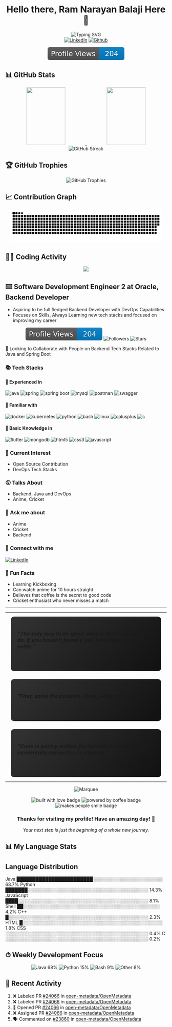 <div align="center">
  <h1>Hello there, Ram Narayan Balaji Here 👋</h1>
</div>

<div align="center">
  <img src="https://readme-typing-svg.herokuapp.com?font=Montserrat&weight=600&size=30&duration=3000&pause=1000&color=F77B11&center=true&vCenter=true&random=false&width=980&lines=Software+Development+Engineer+2+at+Oracle;Backend+Developer;DevOps+Enthusiast;Anime+and+Cricket+Fan;Always+Learning" alt="Typing SVG" />
</div>

<div align="center">
  <a href="https://www.linkedin.com/in/ram-narayan-balaji-954a6a31a/"><img src="https://img.shields.io/badge/LinkedIn-0077B5?style=for-the-badge&logo=linkedin&logoColor=white" alt="LinkedIn" /></a>
  <a href="https://github.com/yan-3005"><img src="https://img.shields.io/badge/GitHub-100000?style=for-the-badge&logo=github&logoColor=white" alt="Github"/></a>
</div>

<p align="center">
  <img src="dist/profile-views.svg" alt="Profile Views"/>
</p>

## 📊 GitHub Stats
<div align="center">
  <a href="https://github.com/yan-3005">
    <img height="180em" width="49%" src="https://github-readme-stats-eight-theta.vercel.app/api?username=yan-3005&show_icons=true&theme=radical&include_all_commits=true&count_private=true&hide_border=true&bg_color=0D1117"/>
    <img height="180em" width="49%" src="https://github-readme-stats-eight-theta.vercel.app/api/top-langs/?username=yan-3005&layout=compact&langs_count=8&theme=radical&hide_border=true&hide=c%2B%2B,html,css&custom_title=My%20Top%20Languages&bg_color=0D1117"/>
  </a>
</div>

<div align="center">
  <img width="90%" src="https://github-readme-streak-stats.herokuapp.com/?user=yan-3005&theme=radical&hide_border=true&background=0D1117&stroke=f34f29&fire=FF4500&ring=FD428E&currStreakLabel=FD428E" alt="GitHub Streak" />
</div>

## 🏆 GitHub Trophies
<div align="center">
  <img width="95%" src="https://github-profile-trophy.vercel.app/?username=yan-3005&theme=radical&no-bg=true&no-frame=true&column=7&margin-w=15&margin-h=15&rank=SSS,SS,S,AAA,AA,A,B,C" alt="GitHub Trophies" />
</div>

## 📈 Contribution Graph
<div align="center">
  <a href="https://github.com/yan-3005">
    <picture>
      <source media="(prefers-color-scheme: dark)" srcset="https://raw.githubusercontent.com/yan-3005/yan-3005/main/dist/github-contribution-grid-snake-dark.svg" />
      <source media="(prefers-color-scheme: light)" srcset="https://raw.githubusercontent.com/yan-3005/yan-3005/main/dist/github-contribution-grid-snake.svg" />
      <img alt="github contribution grid snake animation" src="https://raw.githubusercontent.com/yan-3005/yan-3005/main/dist/github-contribution-grid-snake.svg" width="95%">
    </picture>
  </a>
</div>

## 👨‍💻 Coding Activity
<div align="center">
  <img src="https://raw.githubusercontent.com/SP-XD/SP-XD/main/images/dev-working_rounded.gif" width="300" />
</div>



## ⌨️ Software Development Engineer 2 at Oracle, Backend Developer 
-  Aspiring to be full fledged Backend Developer with DevOps Capabilities
-  Focuses on Skills, Always Learning new tech stacks and focused on improving my career

<div align="center">
  <img src="dist/profile-views.svg" alt="Profile Views" />
  <img src="https://img.shields.io/github/followers/yan-3005?style=for-the-badge&color=success" alt="Followers" />
  <img src="https://img.shields.io/github/stars/yan-3005?style=for-the-badge&color=orange" alt="Stars" />
</div>

👐 Looking to Collaborate with People on Backend Tech Stacks Related to Java and Spring Boot
    
### 📚 Tech Stacks
  
#### 🥇 Experienced in 
<p align="left">
  <img src="https://img.shields.io/badge/Java-ED8B00?style=for-the-badge&logo=java&logoColor=white" alt="java"/>
  <img src="https://img.shields.io/badge/Spring-6DB33F?style=for-the-badge&logo=spring&logoColor=white" alt="spring"/>
  <img src="https://img.shields.io/badge/Spring_Boot-6DB33F?style=for-the-badge&logo=spring-boot&logoColor=white" alt="spring boot"/>
  <img src="https://img.shields.io/badge/MySQL-00000F?style=for-the-badge&logo=mysql&logoColor=white" alt="mysql"/>
  <img src="https://img.shields.io/badge/Postman-FF6C37?style=for-the-badge&logo=Postman&logoColor=white" alt="postman"/>
  <img src="https://img.shields.io/badge/Swagger-85EA2D?style=for-the-badge&logo=Swagger&logoColor=black" alt="swagger"/>
</p>

#### 🥈 Familiar with 
<p align="left">
  <img src="https://img.shields.io/badge/Docker-2CA5E0?style=for-the-badge&logo=docker&logoColor=white" alt="docker"/>
  <img src="https://img.shields.io/badge/Kubernetes-326CE5?style=for-the-badge&logo=kubernetes&logoColor=white" alt="kubernetes"/>
  <img src="https://img.shields.io/badge/Python-3776AB?style=for-the-badge&logo=python&logoColor=white" alt="python"/>
  <img src="https://img.shields.io/badge/Shell_Script-121011?style=for-the-badge&logo=gnu-bash&logoColor=white" alt="bash"/>
  <img src="https://img.shields.io/badge/Linux-FCC624?style=for-the-badge&logo=linux&logoColor=black" alt="linux"/>
  <img src="https://img.shields.io/badge/C%2B%2B-00599C?style=for-the-badge&logo=c%2B%2B&logoColor=white" alt="cplusplus"/>
  <img src="https://img.shields.io/badge/C-00599C?style=for-the-badge&logo=c&logoColor=white" alt="c"/>
</p>

#### 🥉 Basic Knowledge in
<p align="left">
  <img src="https://img.shields.io/badge/Flutter-02569B?style=for-the-badge&logo=flutter&logoColor=white" alt="flutter"/>
  <img src="https://img.shields.io/badge/MongoDB-4EA94B?style=for-the-badge&logo=mongodb&logoColor=white" alt="mongodb"/>
  <img src="https://img.shields.io/badge/HTML5-E34F26?style=for-the-badge&logo=html5&logoColor=white" alt="html5"/>
  <img src="https://img.shields.io/badge/CSS3-1572B6?style=for-the-badge&logo=css3&logoColor=white" alt="css3"/>
  <img src="https://img.shields.io/badge/JavaScript-F7DF1E?style=for-the-badge&logo=javascript&logoColor=black" alt="javascript"/>
</p>
    
### 🍾 Current Interest
- Open Source Contribution
- DevOps Tech Stacks
    
### 😮 Talks About
- Backend, Java and DevOps
- Anime, Cricket
    
### 🎥 Ask me about
- Anime
- Cricket
- Backend
    
### 🤝 Connect with me
<p align="left">
  <a href="https://www.linkedin.com/in/ram-narayan-balaji-954a6a31a/" target="blank">
    <img align="center" src="https://img.shields.io/badge/LinkedIn-0077B5?style=for-the-badge&logo=linkedin&logoColor=white" alt="LinkedIn"/>
  </a>

</p>

### 🥊 Fun Facts
- Learning Kickboxing
- Can watch anime for 10 hours straight
- Believes that coffee is the secret to good code
- Cricket enthusiast who never misses a match

---
<div align="center">
  <table>
    <tr>
      <td>
        <div style="border-radius: 10px; overflow: hidden; background: linear-gradient(135deg, #333, #111); padding: 20px; margin: 10px;">
          <h3><i>"The only way to do great work is to love what you do. If you haven't found it yet, keep looking. Don't settle."</i></h3>
          <p align="right">- Steve Jobs</p>
        </div>
      </td>
    </tr>
    <tr>
      <td>
        <div style="border-radius: 10px; overflow: hidden; background: linear-gradient(135deg, #333, #111); padding: 20px; margin: 10px;">
          <h3><i>"First, solve the problem. Then, write the code."</i></h3>
          <p align="right">- John Johnson</p>
        </div>
      </td>
    </tr>
    <tr>
      <td>
        <div style="border-radius: 10px; overflow: hidden; background: linear-gradient(135deg, #333, #111); padding: 20px; margin: 10px;">
          <h3><i>"Code is poetry written for humans to read and incidentally computers to execute."</i></h3>
          <p align="right">- Ward Cunningham</p>
        </div>
      </td>
    </tr>
  </table>
</div>

<div align="center">
  <img src="https://raw.githubusercontent.com/BrunnerLivio/brunnerlivio/master/images/marquee.svg" alt="Marquee" />
  <br><br>
  <img src="https://forthebadge.com/images/badges/built-with-love.svg" alt="built with love badge" />
  <img src="https://forthebadge.com/images/badges/powered-by-coffee.svg" alt="powered by coffee badge" />
  <img src="https://forthebadge.com/images/badges/makes-people-smile.svg" alt="makes people smile badge" />
</div>

<div align="center">
  <h3>Thanks for visiting my profile! Have an amazing day! 🙏</h3>
  <p><i>Your next step is just the beginning of a whole new journey.</i></p>
</div>

## 📊 My Language Stats
<!-- START_SECTION:lang-stats -->
## Language Distribution

Java       ████████████████████████░░░░░░░░░░░░░░░░░░░░░░  68.7%
Python     ███████░░░░░░░░░░░░░░░░░░░░░░░░░░░░░░░░░░░░░░  14.3%
JavaScript ████░░░░░░░░░░░░░░░░░░░░░░░░░░░░░░░░░░░░░░░░░   8.1%
Shell      ██░░░░░░░░░░░░░░░░░░░░░░░░░░░░░░░░░░░░░░░░░░░   4.2%
C++        █░░░░░░░░░░░░░░░░░░░░░░░░░░░░░░░░░░░░░░░░░░░░   2.3%
HTML       █░░░░░░░░░░░░░░░░░░░░░░░░░░░░░░░░░░░░░░░░░░░░   1.8%
CSS        ░░░░░░░░░░░░░░░░░░░░░░░░░░░░░░░░░░░░░░░░░░░░░   0.4%
C          ░░░░░░░░░░░░░░░░░░░░░░░░░░░░░░░░░░░░░░░░░░░░░   0.2%
<!-- END_SECTION:lang-stats -->

## ⏱ Weekly Development Focus
<div align="center">
  <img src="https://img.shields.io/badge/Java-68%25-red?style=for-the-badge&logo=java&logoColor=white" alt="Java 68%" />
  <img src="https://img.shields.io/badge/Python-15%25-blue?style=for-the-badge&logo=python&logoColor=white" alt="Python 15%" />
  <img src="https://img.shields.io/badge/Bash-9%25-green?style=for-the-badge&logo=gnu-bash&logoColor=white" alt="Bash 9%" />
  <img src="https://img.shields.io/badge/Other-8%25-lightgrey?style=for-the-badge" alt="Other 8%" />
</div>

## 🔄 Recent Activity
<!--START_SECTION:activity-->
1. ❌ Labeled PR [#24066](undefined) in [open-metadata/OpenMetadata](https://github.com/open-metadata/OpenMetadata)
2. ❌ Labeled PR [#24066](undefined) in [open-metadata/OpenMetadata](https://github.com/open-metadata/OpenMetadata)
3. 💪 Opened PR [#24066](undefined) in [open-metadata/OpenMetadata](https://github.com/open-metadata/OpenMetadata)
4. ❌ Assigned PR [#24066](undefined) in [open-metadata/OpenMetadata](https://github.com/open-metadata/OpenMetadata)
5. 🗣 Commented on [#23860](https://github.com/open-metadata/OpenMetadata/pull/23860#issuecomment-3454410549) in [open-metadata/OpenMetadata](https://github.com/open-metadata/OpenMetadata)
<!--END_SECTION:activity-->

<!--
**yan-3005/yan-3005** is a ✨ _special_ ✨ repository because its `README.md` (this file) appears on your GitHub profile.
-->